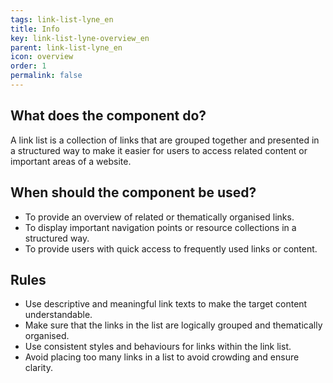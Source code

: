 ```yaml
---
tags: link-list-lyne_en
title: Info
key: link-list-lyne-overview_en
parent: link-list-lyne_en
icon: overview
order: 1
permalink: false
---
```


## What does the component do?
A link list is a collection of links that are grouped together and presented in a structured way to make it easier for users to access related content or important areas of a website.

## When should the component be used?
* To provide an overview of related or thematically organised links.
* To display important navigation points or resource collections in a structured way.
* To provide users with quick access to frequently used links or content.

## Rules
* Use descriptive and meaningful link texts to make the target content understandable.
* Make sure that the links in the list are logically grouped and thematically organised.
* Use consistent styles and behaviours for links within the link list.
* Avoid placing too many links in a list to avoid crowding and ensure clarity.